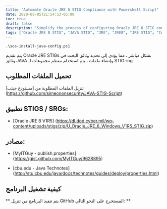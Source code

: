 ```yaml
---
title: "Automate Oracle JRE 8 STIG Compliance with Powershell Script"
date: 2020-08-05T21:54:53-05:00
toc: true
draft: false
description: "Simplify the process of configuring Oracle JRE 8 STIG compliance with an automated Powershell script, eliminating the need for manual research and configuration."
tags: ["Oracle JRE 8 STIG", "JAVA STIG", "JRE", "JRE8", "JRE STIG", "Compliance", "Automation", "Powershell", "Script", "JAVA Configuration", "Java Documentation", "Group Policy", "IT Security", "System Administration", "Configuration Management", "Windows", "Cybersecurity", "STIG Compliance", "Information Technology", "Software Configuration"]
---
```

```
.\sos-install-java-config.ps1
```

  يتم تقديم Oracle JRE STIGs بشكل مباشر ، مما يؤدي إلى تحديد وثائق البحث في وثائق JAVA وإنشاء ملفات ، يتم استخدام معظم مجموعات لـ STIG-ing  ## تحميل الملفات المطلوب  تنزيل الملفات المطلوبة من [مستودع جيثب] (https://github.com/simeononsecurity/JAVA-STIG-Script)  ## تطبيق STIGS / SRGs: - [Oracle JRE 8 V1R5] (https://dl.dod.cyber.mil/wp-content/uploads/stigs/zip/U_Oracle_JRE_8_Windows_V1R5_STIG.zip)  ## مصادر: - [MyITGuy - publish.properties] (https://gist.github.com/MyITGuy/9628895)  - [cbu.edu - Java Technotes] (http://stu.cbu.edu/java/docs/technotes/guides/deploy/properties.html)  ## كيفية تشغيل البرنامج  ** يتم تنفيذ البرنامج من تنزيل GitHub المستخرج على النحو التالي: ** 